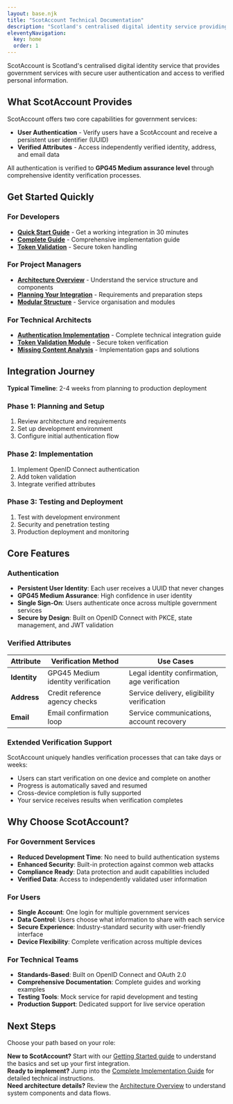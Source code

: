```yaml
---
layout: base.njk
title: "ScotAccount Technical Documentation"
description: "Scotland's centralised digital identity service providing secure user authentication and access to verified personal information for government services"
eleventyNavigation:
  key: home
  order: 1
---
```


ScotAccount is Scotland's centralised digital identity service that provides government services with secure user authentication and access to verified personal information.

## What ScotAccount Provides

ScotAccount offers two core capabilities for government services:

- **User Authentication** - Verify users have a ScotAccount and receive a persistent user identifier (UUID)
- **Verified Attributes** - Access independently verified identity, address, and email data

All authentication is verified to **GPG45 Medium assurance level** through comprehensive identity verification processes.

## Get Started Quickly

### For Developers

- **[Quick Start Guide](/getting-started/)** - Get a working integration in 30 minutes
- **[Complete Guide](/scotaccount-complete-guide/)** - Comprehensive implementation guide
- **[Token Validation](/scotaccount-token-validation-module/)** - Secure token handling

### For Project Managers

- **[Architecture Overview](/architecture/)** - Understand the service structure and components
- **[Planning Your Integration](/getting-started/)** - Requirements and preparation steps
- **[Modular Structure](/scotaccount-modular-structure/)** - Service organisation and modules

### For Technical Architects

- **[Authentication Implementation](/scotaccount-complete-guide/)** - Complete technical integration guide
- **[Token Validation Module](/scotaccount-token-validation-module/)** - Secure token verification
- **[Missing Content Analysis](/scotaccount-missing-content-analysis/)** - Implementation gaps and solutions

## Integration Journey

**Typical Timeline**: 2-4 weeks from planning to production deployment

### Phase 1: Planning and Setup

1. Review architecture and requirements
2. Set up development environment
3. Configure initial authentication flow

### Phase 2: Implementation

1. Implement OpenID Connect authentication
2. Add token validation
3. Integrate verified attributes

### Phase 3: Testing and Deployment

1. Test with development environment
2. Security and penetration testing
3. Production deployment and monitoring

## Core Features

### Authentication

- **Persistent User Identity**: Each user receives a UUID that never changes
- **GPG45 Medium Assurance**: High confidence in user identity
- **Single Sign-On**: Users authenticate once across multiple government services
- **Secure by Design**: Built on OpenID Connect with PKCE, state management, and JWT validation

### Verified Attributes

| Attribute    | Verification Method                | Use Cases                                     |
| ------------ | ---------------------------------- | --------------------------------------------- |
| **Identity** | GPG45 Medium identity verification | Legal identity confirmation, age verification |
| **Address**  | Credit reference agency checks     | Service delivery, eligibility verification    |
| **Email**    | Email confirmation loop            | Service communications, account recovery      |

### Extended Verification Support

ScotAccount uniquely handles verification processes that can take days or weeks:

- Users can start verification on one device and complete on another
- Progress is automatically saved and resumed
- Cross-device completion is fully supported
- Your service receives results when verification completes

## Why Choose ScotAccount?

### For Government Services

- **Reduced Development Time**: No need to build authentication systems
- **Enhanced Security**: Built-in protection against common web attacks
- **Compliance Ready**: Data protection and audit capabilities included
- **Verified Data**: Access to independently validated user information

### For Users

- **Single Account**: One login for multiple government services
- **Data Control**: Users choose what information to share with each service
- **Secure Experience**: Industry-standard security with user-friendly interface
- **Device Flexibility**: Complete verification across multiple devices

### For Technical Teams

- **Standards-Based**: Built on OpenID Connect and OAuth 2.0
- **Comprehensive Documentation**: Complete guides and working examples
- **Testing Tools**: Mock service for rapid development and testing
- **Production Support**: Dedicated support for live service operation

## Next Steps

Choose your path based on your role:

<div class="callout callout--info">
<strong>New to ScotAccount?</strong> Start with our <a href="/getting-started/">Getting Started guide</a> to understand the basics and set up your first integration.
</div>

<div class="callout callout--success">
<strong>Ready to implement?</strong> Jump into the <a href="/scotaccount-complete-guide/">Complete Implementation Guide</a> for detailed technical instructions.
</div>

<div class="callout callout--warning">
<strong>Need architecture details?</strong> Review the <a href="/architecture/">Architecture Overview</a> to understand system components and data flows.
</div>
